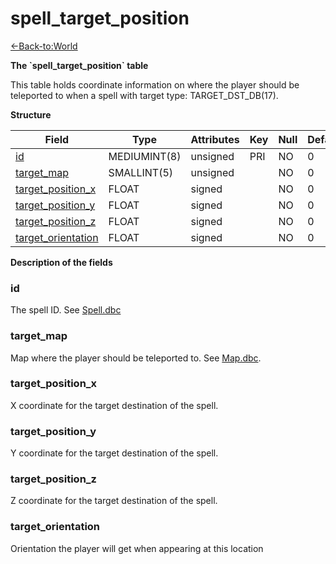# spell\_target\_position

[<-Back-to:World](database-world.md)

**The \`spell\_target\_position\` table**

This table holds coordinate information on where the player should be teleported to when a spell with target type: TARGET\_DST\_DB(17).

**Structure**

| Field                   | Type         | Attributes | Key | Null | Default | Extra | Comment    |
|-------------------------|--------------|------------|-----|------|---------|-------|------------|
| [id][1]                 | MEDIUMINT(8) | unsigned   | PRI | NO   | 0       |       | Identifier |
| [target_map][2]         | SMALLINT(5)  | unsigned   |     | NO   | 0       |       |            |
| [target_position_x][3]  | FLOAT        | signed     |     | NO   | 0       |       |            |
| [target_position_y][4]  | FLOAT        | signed     |     | NO   | 0       |       |            |
| [target_position_z][5]  | FLOAT        | signed     |     | NO   | 0       |       |            |
| [target_orientation][6] | FLOAT        | signed     |     | NO   | 0       |       |            |

[1]: #id
[2]: #target_map
[3]: #target_position_x
[4]: #target_position_y
[5]: #target_position_z
[6]: #target_orientation

**Description of the fields**

### id

The spell ID. See [Spell.dbc](Spell)

### target\_map

Map where the player should be teleported to. See [Map.dbc](Map).

### target\_position\_x

X coordinate for the target destination of the spell.

### target\_position\_y

Y coordinate for the target destination of the spell.

### target\_position\_z

Z coordinate for the target destination of the spell.

### target\_orientation

Orientation the player will get when appearing at this location
